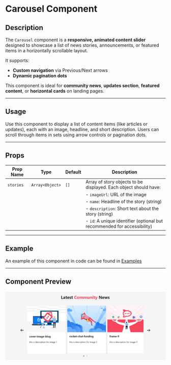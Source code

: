 #  Carousel Component

## Description
The `Carousel` component is a **responsive, animated content slider** designed to showcase a list of news stories, announcements, or featured items in a horizontally scrollable layout.

It supports:
- **Custom navigation** via Previous/Next arrows
- **Dynamic pagination dots**

This component is ideal for **community news**, **updates section**, **featured content**, or **horizontal cards** on landing pages.

---

## Usage
Use this component to display a list of content items (like articles or updates), each with an image, headline, and short description. Users can scroll through items in sets using arrow controls or pagination dots.

---

## Props

| Prop Name | Type             | Default | Description                                                                 |
|-----------|------------------|---------|-----------------------------------------------------------------------------|
| `stories` | `Array<Object>`  | `[]`    | Array of story objects to be displayed. Each object should have:           |
|           |                  |         | - `imageUrl`: URL of the image                                              |
|           |                  |         | - `name`: Headline of the story (string)                                    |
|           |                  |         | - `description`: Short text about the story (string)                        |
|           |                  |         | - `id`: A unique identifier (optional but recommended for accessibility)    |

---

## Example
An example of this component in code can be found in [Examples](../examples/carousel.md)

---

## Component Preview

![Crousel image.](./docsImages/crouselComponent.png "This is a Crousel component image.")
